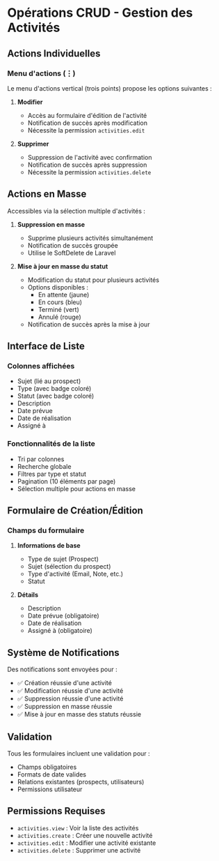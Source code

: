# Opérations CRUD - Gestion des Activités

## Actions Individuelles

### Menu d'actions (⋮)
Le menu d'actions vertical (trois points) propose les options suivantes :

1. **Modifier**
   - Accès au formulaire d'édition de l'activité
   - Notification de succès après modification
   - Nécessite la permission `activities.edit`

2. **Supprimer**
   - Suppression de l'activité avec confirmation
   - Notification de succès après suppression
   - Nécessite la permission `activities.delete`

## Actions en Masse

Accessibles via la sélection multiple d'activités :

1. **Suppression en masse**
   - Supprime plusieurs activités simultanément
   - Notification de succès groupée
   - Utilise le SoftDelete de Laravel

2. **Mise à jour en masse du statut**
   - Modification du statut pour plusieurs activités
   - Options disponibles :
     - En attente (jaune)
     - En cours (bleu)
     - Terminé (vert)
     - Annulé (rouge)
   - Notification de succès après la mise à jour

## Interface de Liste

### Colonnes affichées
- Sujet (lié au prospect)
- Type (avec badge coloré)
- Statut (avec badge coloré)
- Description
- Date prévue
- Date de réalisation
- Assigné à

### Fonctionnalités de la liste
- Tri par colonnes
- Recherche globale
- Filtres par type et statut
- Pagination (10 éléments par page)
- Sélection multiple pour actions en masse

## Formulaire de Création/Édition

### Champs du formulaire

1. **Informations de base**
   - Type de sujet (Prospect)
   - Sujet (sélection du prospect)
   - Type d'activité (Email, Note, etc.)
   - Statut

2. **Détails**
   - Description
   - Date prévue (obligatoire)
   - Date de réalisation
   - Assigné à (obligatoire)

## Système de Notifications

Des notifications sont envoyées pour :
- ✅ Création réussie d'une activité
- ✅ Modification réussie d'une activité
- ✅ Suppression réussie d'une activité
- ✅ Suppression en masse réussie
- ✅ Mise à jour en masse des statuts réussie

## Validation

Tous les formulaires incluent une validation pour :
- Champs obligatoires
- Formats de date valides
- Relations existantes (prospects, utilisateurs)
- Permissions utilisateur

## Permissions Requises

- `activities.view` : Voir la liste des activités
- `activities.create` : Créer une nouvelle activité
- `activities.edit` : Modifier une activité existante
- `activities.delete` : Supprimer une activité
